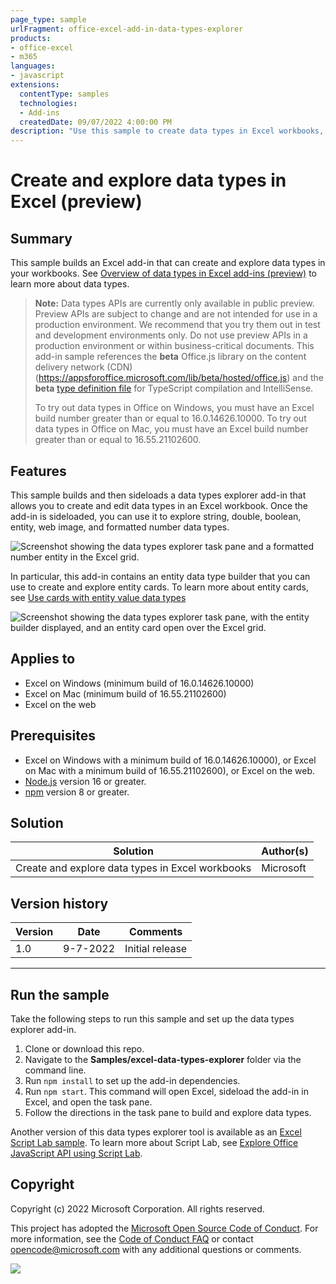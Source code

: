 ```yaml
---
page_type: sample
urlFragment: office-excel-add-in-data-types-explorer
products:
- office-excel
- m365
languages:
- javascript
extensions:
  contentType: samples
  technologies:
  - Add-ins
  createdDate: 09/07/2022 4:00:00 PM
description: "Use this sample to create data types in Excel workbooks, and explore existing data types in Excel workbooks."
---
```


# Create and explore data types in Excel (preview)

## Summary

This sample builds an Excel add-in that can create and explore data types in your workbooks. See [Overview of data types in Excel add-ins (preview)](https://docs.microsoft.com/office/dev/add-ins/excel/excel-data-types-overview) to learn more about data types.

> **Note:** Data types APIs are currently only available in public preview. Preview APIs are subject to change and are not intended for use in a production environment. We recommend that you try them out in test and development environments only. Do not use preview APIs in a production environment or within business-critical documents. This add-in sample references the **beta** Office.js library on the content delivery network (CDN) (https://appsforoffice.microsoft.com/lib/beta/hosted/office.js) and the **beta** [type definition file](https://appsforoffice.microsoft.com/lib/beta/hosted/office.d.ts) for TypeScript compilation and IntelliSense.
>
> To try out data types in Office on Windows, you must have an Excel build number greater than or equal to 16.0.14626.10000. To try out data types in Office on Mac, you must have an Excel build number greater than or equal to 16.55.21102600.

## Features

This sample builds and then sideloads a data types explorer add-in that allows you to create and edit data types in an Excel workbook. Once the add-in is sideloaded, you can use it to explore string, double, boolean, entity, web image, and formatted number data types.

![Screenshot showing the data types explorer task pane and a formatted number entity in the Excel grid.](task-pane-data-types-explorer-formatted-number.png)

In particular, this add-in contains an entity data type builder that you can use to create and explore entity cards. To learn more about entity cards, see [Use cards with entity value data types](https://docs.microsoft.com/office/dev/add-ins/excel/excel-data-types-entity-card)

![Screenshot showing the data types explorer task pane, with the entity builder displayed, and an entity card open over the Excel grid.](task-pane-data-types-explorer-entity.png)

## Applies to

- Excel on Windows (minimum build of 16.0.14626.10000)
- Excel on Mac (minimum build of 16.55.21102600)
- Excel on the web

## Prerequisites

- Excel on Windows with a minimum build of 16.0.14626.10000), or Excel on Mac with a minimum build of 16.55.21102600), or Excel on the web.
- [Node.js](https://nodejs.org/) version 16 or greater.
- [npm](https://docs.npmjs.com/downloading-and-installing-node-js-and-npm) version 8 or greater.

## Solution

Solution | Author(s)
---------|----------
Create and explore data types in Excel workbooks | Microsoft

## Version history

Version  | Date | Comments
---------| -----| --------
1.0 | 9-7-2022 | Initial release

----------

## Run the sample

Take the following steps to run this sample and set up the data types explorer add-in.

1. Clone or download this repo.
1. Navigate to the **Samples/excel-data-types-explorer** folder via the command line.
1. Run `npm install` to set up the add-in dependencies.
1. Run `npm start`. This command will open Excel, sideload the add-in in Excel, and open the task pane.
1. Follow the directions in the task pane to build and explore data types.

Another version of this data types explorer tool is available as an [Excel Script Lab sample](https://gist.github.com/mafrenet/e6e1eb26d3ff778edad73a4230b44b5b). To learn more about Script Lab, see [Explore Office JavaScript API using Script Lab](https://docs.microsoft.com/office/dev/add-ins/overview/explore-with-script-lab).

## Copyright

Copyright (c) 2022 Microsoft Corporation. All rights reserved.

This project has adopted the [Microsoft Open Source Code of Conduct](https://opensource.microsoft.com/codeofconduct/). For more information, see the [Code of Conduct FAQ](https://opensource.microsoft.com/codeofconduct/faq/) or contact [opencode@microsoft.com](mailto:opencode@microsoft.com) with any additional questions or comments.

<img src="https://pnptelemetry.azurewebsites.net/pnp-officeaddins/samples/excel-insert-external-file" />
